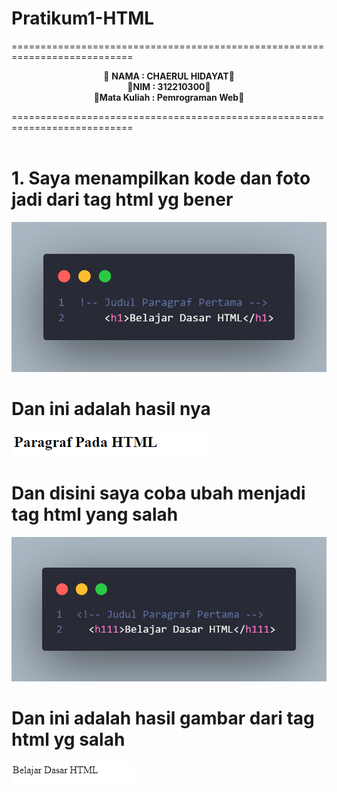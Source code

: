 # Pratikum1-HTML

===========================================================================<br>
<p align="center">
 &#128640 <b>NAMA          :  CHAERUL HIDAYAT</b>&#128640 <br> 
  &#128640<b>NIM           :  312210300</b>&#128640 <br>
 &#128640<b>Mata Kuliah   :  Pemrograman Web</b>&#128640 <br>
</p>
===========================================================================<br><br>


# 1. Saya menampilkan kode dan foto jadi dari tag html yg bener 
![Gambar TAG HTML](<FOTO README/code1.png>) <br>
# Dan ini adalah hasil nya 
![Hasil Gambar Tag HTML](<FOTO README/code2.png>)<br>
# Dan disini saya coba ubah menjadi tag html yang salah 
![TAH HTML YG SALAH](<FOTO README/code 3.png>) <br>
# Dan ini adalah hasil gambar dari tag html yg salah
![Gambar TAG HTML yang salah](<FOTO README/code4.png>)<br>